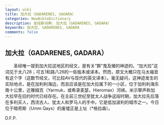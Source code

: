 ```yaml
---
layout: wiki
title: 加大拉（GADARENES, GADARA）
categories: NewBibleDictionary
description: 圣经新词典: 加大拉（GADARENES, GADARA）
keywords: 加大拉, GADARENES, GADARA
comments: false
---
```


## 加大拉（GADARENES, GADARA）

　　圣经唯一提到加大拉这地区的经文，是有关“群”鬼及猪的神迹的。“加大拉”这词见于太八28；可五1和路八26的一些版本或译本。然而，原文大概只在马太福音有这个字（这数节经文，可比较AV与现代的英文译本）。毫无疑问，这神迹发生的实际地点，是在加利利海边，而且应该是在加大拉属下的一小区，位于加利利海东南十公里，近雅姆克（Yarmuk，或希录麦瑟，Hieromax）河峡。米示拏声称加大拉早在旧约时代已经存在。在主前三世纪至犹太人战争这段时期，加大拉先后落在多利买人，西流古人、犹太人和罗马人的手中。它是低加波利的城市之一。今日位于暗奇斯（Umm Qays）的废墟正是上址（*格拉森）。

D.F.P.








